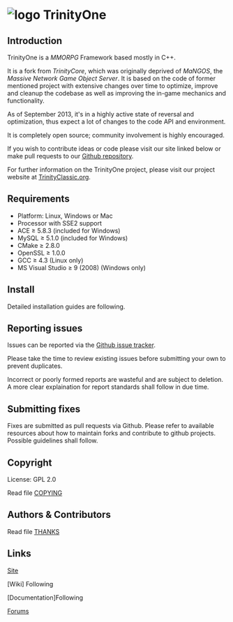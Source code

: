 # ![logo](http://www.trinityclassic.org/f/public/style_images/1_1_trinitycore.png) TrinityOne


## Introduction

TrinityOne is a *MMORPG* Framework based mostly in C++.

It is a fork from *TrinityCore*, which was originally deprived of *MaNGOS*,
the *Massive Network Game Object Server*. It is based on the code of former mentioned
project with extensive changes over time to optimize, improve and cleanup the codebase
as well as improving the in-game mechanics and functionality.

As of September 2013, it's in a highly active state of reversal and optimization,
thus expect a lot of changes to the code API and environment.

It is completely open source; community involvement is highly encouraged.

If you wish to contribute ideas or code please visit our site linked below or
make pull requests to our [Github repository](https://github.com/TrinityClassic/TrinityOne).

For further information on the TrinityOne project, please visit our project
website at [TrinityClassic.org](http://trinityclassic.org).


## Requirements

+ Platform: Linux, Windows or Mac
+ Processor with SSE2 support
+ ACE ≥ 5.8.3 (included for Windows)
+ MySQL ≥ 5.1.0 (included for Windows)
+ CMake ≥ 2.8.0
+ OpenSSL ≥ 1.0.0
+ GCC ≥ 4.3 (Linux only)
+ MS Visual Studio ≥ 9 (2008) (Windows only)


## Install

Detailed installation guides are following.


## Reporting issues

Issues can be reported via the [Github issue tracker](https://github.com/TrinityClassic/TrinityOne/issues).

Please take the time to review existing issues before submitting your own to prevent duplicates.

Incorrect or poorly formed reports are wasteful and are subject to deletion. A more clear explaination
for report standards shall follow in due time.


## Submitting fixes

Fixes are submitted as pull requests via Github. Please refer to available resources about how to maintain
forks and contribute to github projects. Possible guidelines shall follow.


## Copyright

License: GPL 2.0

Read file [COPYING](COPYING)


## Authors &amp; Contributors

Read file [THANKS](THANKS)


## Links

[Site](http://trinityclassic.org)

[Wiki] Following

[Documentation]Following

[Forums](http://trinityclassic.org/f/)
